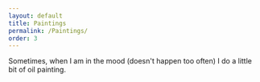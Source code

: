 ```yaml
---
layout: default
title: Paintings
permalink: /Paintings/
order: 3
---
```


Sometimes, when I am in the mood (doesn't happen too often) I do a little bit of oil painting.
